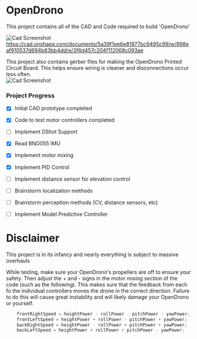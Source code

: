 # OpenDrono

This project contains all of the CAD and Code required to build 'OpenDrono'


![Cad Screenshot](https://user-images.githubusercontent.com/19732253/102841461-fd7db800-43d2-11eb-9e32-441be6bba056.PNG)
https://cad.onshape.com/documents/5a39f1ee6e81977bc9495c99/w/998eaf910537d694b83bb4dd/e/3f6d457c204f112068c093ae


This project also contains gerber files for making the OpenDrono Printed Circuit Board.  This helps ensure wiring is cleaner and disconnections occur less often.  
![Cad Screenshot](https://user-images.githubusercontent.com/19732253/102846319-a6311500-43dd-11eb-8b7d-f3f5aee82713.PNG)


### Project Progress
- [x] Initial CAD prototype completed 
- [x] Code to test motor controllers completed 
- [ ] Implement DShot Support
- [x] Read BNO055 IMU
- [x] Implement motor mixing 
- [x] Implement PID Control 
- [ ] Implement distance sensor for elevation control  
- [ ] Brainstorm localization methods 
- [ ] Brainstorm perception methods (CV, distance sensors, etc) 
- [ ] Implement Model Predictive Controller 




# Disclaimer 
This project is in its infancy and nearly everything is subject to massive overhauls


While testing, make sure your OpenDrono's propellers are off to ensure your safety.  Then adjust the + and - signs in the motor mixing section of the code (such as the following).  This makes sure that the feedback from each fo the individual controllers moves the drone in the correct direction.  Failure to do this will cause great instability and will likely damage your OpenDrono or yourself. 
```c
    frontRightSpeed = heightPower - rollPower - pitchPower - yawPower;
    frontLeftSpeed = heightPower + rollPower - pitchPower + yawPower;
    backRightSpeed = heightPower - rollPower + pitchPower + yawPower;
    backLeftSpeed = heightPower + rollPower + pitchPower - yawPower; 

```



